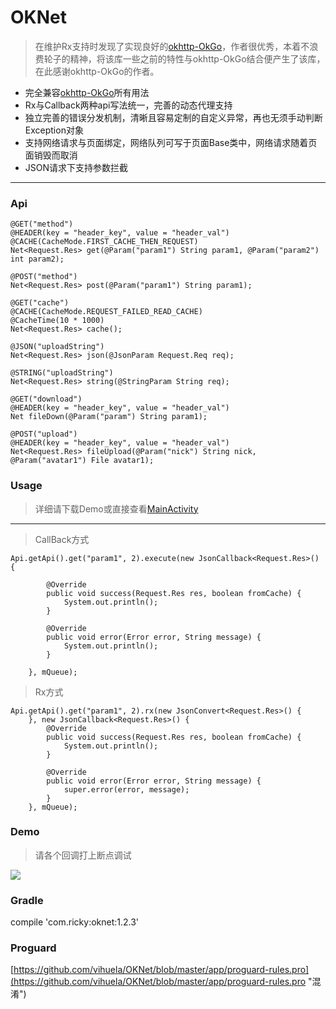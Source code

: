 # OKNet

> 在维护Rx支持时发现了实现良好的[okhttp-OkGo](https://github.com/jeasonlzy/okhttp-OkGo "OkGo")，作者很优秀，本着不浪费轮子的精神，将该库一些之前的特性与okhttp-OkGo结合便产生了该库，在此感谢okhttp-OkGo的作者。


- 完全兼容[okhttp-OkGo](https://github.com/jeasonlzy/okhttp-OkGo "OkGo")所有用法
- Rx与Callback两种api写法统一，完善的动态代理支持
- 独立完善的错误分发机制，清晰且容易定制的自定义异常，再也无须手动判断Exception对象
- 支持网络请求与页面绑定，网络队列可写于页面Base类中，网络请求随着页面销毁而取消
- JSON请求下支持参数拦截



----------
### Api ###

    @GET("method")
    @HEADER(key = "header_key", value = "header_val")
    @CACHE(CacheMode.FIRST_CACHE_THEN_REQUEST)
    Net<Request.Res> get(@Param("param1") String param1, @Param("param2") int param2);

    @POST("method")
    Net<Request.Res> post(@Param("param1") String param1);

    @GET("cache")
    @CACHE(CacheMode.REQUEST_FAILED_READ_CACHE)
    @CacheTime(10 * 1000)
    Net<Request.Res> cache();

    @JSON("uploadString")
    Net<Request.Res> json(@JsonParam Request.Req req);

    @STRING("uploadString")
    Net<Request.Res> string(@StringParam String req);

    @GET("download")
    @HEADER(key = "header_key", value = "header_val")
    Net fileDown(@Param("param") String param1);

    @POST("upload")
    @HEADER(key = "header_key", value = "header_val")
    Net<Request.Res> fileUpload(@Param("nick") String nick, @Param("avatar1") File avatar1);


### Usage ###
> 详细请下载Demo或直接查看[MainActivity](https://github.com/vihuela/OKNet/blob/master/app/src/main/java/ricky/oknets/MainActivity.java "MainActivity")

----------

> CallBack方式

    Api.getApi().get("param1", 2).execute(new JsonCallback<Request.Res>() {

            @Override
            public void success(Request.Res res, boolean fromCache) {
                System.out.println();
            }

            @Override
            public void error(Error error, String message) {
                System.out.println();
            }

        }, mQueue);

> Rx方式

    Api.getApi().get("param1", 2).rx(new JsonConvert<Request.Res>() {
        }, new JsonCallback<Request.Res>() {
            @Override
            public void success(Request.Res res, boolean fromCache) {
                System.out.println();
            }

            @Override
            public void error(Error error, String message) {
                super.error(error, message);
            }
        }, mQueue);


### Demo ###

>请各个回调打上断点调试


![](http://i.imgur.com/1GnKtmG.png)


### Gradle ###


compile 'com.ricky:oknet:1.2.3'


### Proguard ###
[https://github.com/vihuela/OKNet/blob/master/app/proguard-rules.pro](https://github.com/vihuela/OKNet/blob/master/app/proguard-rules.pro "混淆")


